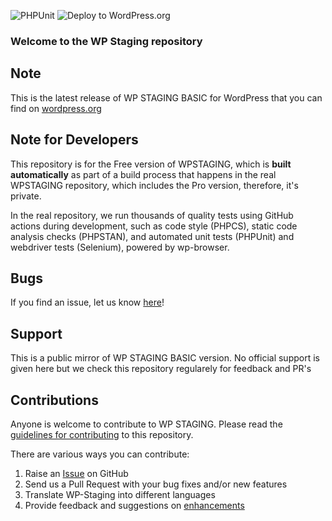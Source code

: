 ![PHPUnit](https://github.com/WP-Staging/wp-staging/workflows/PHPUnit/badge.svg)
![Deploy to WordPress.org](https://github.com/WP-Staging/wp-staging/workflows/Deploy%20to%20WordPress.org/badge.svg?branch=master)
### Welcome to the WP Staging repository

## Note ##

This is the latest release of WP STAGING BASIC for WordPress that you can find on [wordpress.org](https://wordpress.org/plugins/wp-staging/)

## Note for Developers ##

This repository is for the Free version of WPSTAGING, which is **built automatically** as part of a build process that happens in the real WPSTAGING repository, which includes the Pro version, therefore, it's private.

In the real repository, we run thousands of quality tests using GitHub actions during development, such as code style (PHPCS), static code analysis checks (PHPSTAN), and automated unit tests (PHPUnit) and webdriver tests (Selenium), powered by wp-browser.

## Bugs ##
If you find an issue, let us know [here](https://github.com/WP-Staging/wp-staging/issues?state=open)!

## Support ##
This is a public mirror of WP STAGING BASIC version. No official support is given here but we check this repository regularely for feedback and PR's

## Contributions ##
Anyone is welcome to contribute to WP STAGING. Please read the [guidelines for contributing](https://github.com/rene-hermenau/wp-staging/blob/master/CONTRIBUTING.md) to this repository.

There are various ways you can contribute:

1. Raise an [Issue](https://github.com/wp-staging/wp-staging/issues) on GitHub
2. Send us a Pull Request with your bug fixes and/or new features
3. Translate WP-Staging into different languages
4. Provide feedback and suggestions on [enhancements](https://github.com/WP-Staging/wp-staging/issues?direction=desc&labels=Enhancement&page=1&sort=created&state=open)
